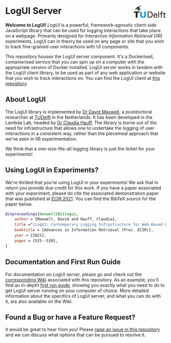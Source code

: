 # LogUI Server <a href="https://www.tudelft.nl"><img align="right" width="100" src="./.meta/tudelft.svg" /></a>

**Welcome to LogUI!** *LogUI* is a powerful, framework-agnostic client-side JavaScript library that can be used for logging interactions that take place on a webpage. Primarily designed for *Interactive Information Retrieval (IIR)* experiments, LogUI can in theory be used on any page or site that you wish to track fine-grained user interactions with UI components.

This repository houses the LogUI server component. It's a Dockerised, containerised service that you can spin up on a computer with the appropriate version of Docker installed. LogUI server works in tandem with the LogUI client library, to be used as part of any web application or website that you wish to track interactions on. You can find the LogUI client at [this repository](https://github.com/logui-framework/client/).

## About LogUI

The LogUI library is implemented by [Dr David Maxwell](https://github.com/maxwelld90/), a postdoctoral researcher at [TUDelft](https://www.tudelft.nl/) in the Netherlands. It has been developed in the Lambda Lab, headed by [Dr Claudia Hauff](https://chauff.github.io/). The library is borne out of the need for infrastructure that allows one to undertake the logging of user interactions in a consistent way, rather than the piecemeal approach that we've seen in IIR experimentation.

We think that a one-size-fits-all logging library is just the ticket for your experiments!

## Using LogUI in Experiments?

We're thrilled that you're using LogUI in your experiments! We ask that in return you provide due credit for this work. If you have a paper associated with your experiment, please do cite the associated demonstration paper that was published at [ECIR 2021](https://www.ecir2021.eu/). You can find the BibTeX source for the paper below.

```bibtex
@inproceedings{maxwell2021logui,
    author = {Maxwell, David and Hauff, Claudia},
    title ="{LogUI: Contemporary Logging Infrastructure for Web-Based Experiments}",
    booktitle = {Advances in Information Retrieval (Proc. ECIR)},
    year = {2021},
    pages = {525--530},
}
```

## Documentation and First Run Guide

For documentation on LogUI server, please go and check out the [corresponding Wiki](https://github.com/logui-framework/server/wiki/) associated with this repository. As an example, you'll find an in-depth [first run guide](https://github.com/logui-framework/server/wiki/First-Run-Guide), showing you exactly what you need to do to get LogUI server running on your computer of choice. More detailed information about the specifics of LogUI server, and what you can do with it, are also available on the Wiki.

## Found a Bug or have a Feature Request?

It would be great to hear from you! Please [raise an issue in this repository](https://github.com/logui-framework/server/issues) and we can discuss what options that can be pursued to resolve it.
